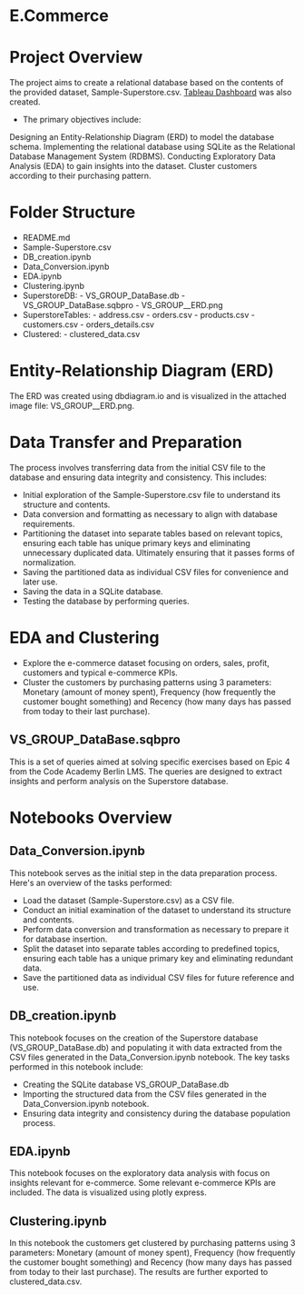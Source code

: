 ﻿# E.Commerce
# Project Overview
The project aims to create a relational database based on the contents of the provided dataset, Sample-Superstore.csv. 
[Tableau Dashboard](https://public.tableau.com/app/profile/godwin.oti5506/viz/VSGROUPTABLEAU/ProfitSalesDashboard) was also created.
* The primary objectives include:

Designing an Entity-Relationship Diagram (ERD) to model the database schema.
Implementing the relational database using SQLite as the Relational Database Management System (RDBMS).
Conducting Exploratory Data Analysis (EDA) to gain insights into the dataset.
Cluster customers according to their purchasing pattern.
# Folder Structure
* README.md
* Sample-Superstore.csv
* DB_creation.ipynb
* Data_Conversion.ipynb
* EDA.ipynb
* Clustering.ipynb
* SuperstoreDB: - VS_GROUP_DataBase.db - VS_GROUP_DataBase.sqbpro - VS_GROUP__ERD.png
* SuperstoreTables: - address.csv - orders.csv - products.csv - customers.csv - orders_details.csv
* Clustered: - clustered_data.csv


# Entity-Relationship Diagram (ERD)
The ERD was created using dbdiagram.io and is visualized in the attached image file: VS_GROUP__ERD.png.

# Data Transfer and Preparation
The process involves transferring data from the initial CSV file to the database and ensuring data integrity and consistency. This includes:

* Initial exploration of the Sample-Superstore.csv file to understand its structure and contents.
* Data conversion and formatting as necessary to align with database requirements.
* Partitioning the dataset into separate tables based on relevant topics, ensuring each table has unique primary keys and eliminating unnecessary duplicated data. Ultimately ensuring that it passes forms of normalization.
* Saving the partitioned data as individual CSV files for convenience and later use.
* Saving the data in a SQLite database.
* Testing the database by performing queries.
# EDA and Clustering
* Explore the e-commerce dataset focusing on orders, sales, profit, customers and typical e-commerce KPIs.
* Cluster the customers by purchasing patterns using 3 parameters: Monetary (amount of money spent), Frequency (how frequently the customer bought something) and Recency (how many days has passed from today to their last purchase).
## VS_GROUP_DataBase.sqbpro
This is a set of queries aimed at solving specific exercises based on Epic 4 from the Code Academy Berlin LMS. The queries are designed to extract insights and perform analysis on the Superstore database.
# Notebooks Overview
## Data_Conversion.ipynb
This notebook serves as the initial step in the data preparation process. Here's an overview of the tasks performed:

* Load the dataset (Sample-Superstore.csv) as a CSV file.
* Conduct an initial examination of the dataset to understand its structure and contents.
* Perform data conversion and transformation as necessary to prepare it for database insertion.
* Split the dataset into separate tables according to predefined topics, ensuring each table has a unique primary key and eliminating redundant data.
* Save the partitioned data as individual CSV files for future reference and use.
## DB_creation.ipynb
This notebook focuses on the creation of the Superstore database (VS_GROUP_DataBase.db) and populating it with data extracted from the CSV files generated in the Data_Conversion.ipynb notebook. The key tasks performed in this notebook include:

* Creating the SQLite database VS_GROUP_DataBase.db 
* Importing the structured data from the CSV files generated in the Data_Conversion.ipynb notebook.
* Ensuring data integrity and consistency during the database population process.



## EDA.ipynb
This notebook focuses on the exploratory data analysis with focus on insights relevant for e-commerce. Some relevant e-commerce KPIs are included. The data is visualized using plotly express.

## Clustering.ipynb
In this notebook the customers get clustered by purchasing patterns using 3 parameters: Monetary (amount of money spent), Frequency (how frequently the customer bought something) and Recency (how many days has passed from today to their last purchase). The results are further exported to clustered_data.csv.


